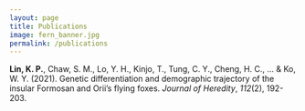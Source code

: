 ```yaml
---
layout: page
title: Publications
image: fern_banner.jpg
permalink: /publications
---
```


__Lin, K. P.__, Chaw, S. M., Lo, Y. H., Kinjo, T., Tung, C. Y., Cheng, H. C., ... & Ko, W. Y. (2021). Genetic differentiation and demographic trajectory of the insular Formosan and Orii’s flying foxes. *Journal of Heredity*, *112*(2), 192-203.
